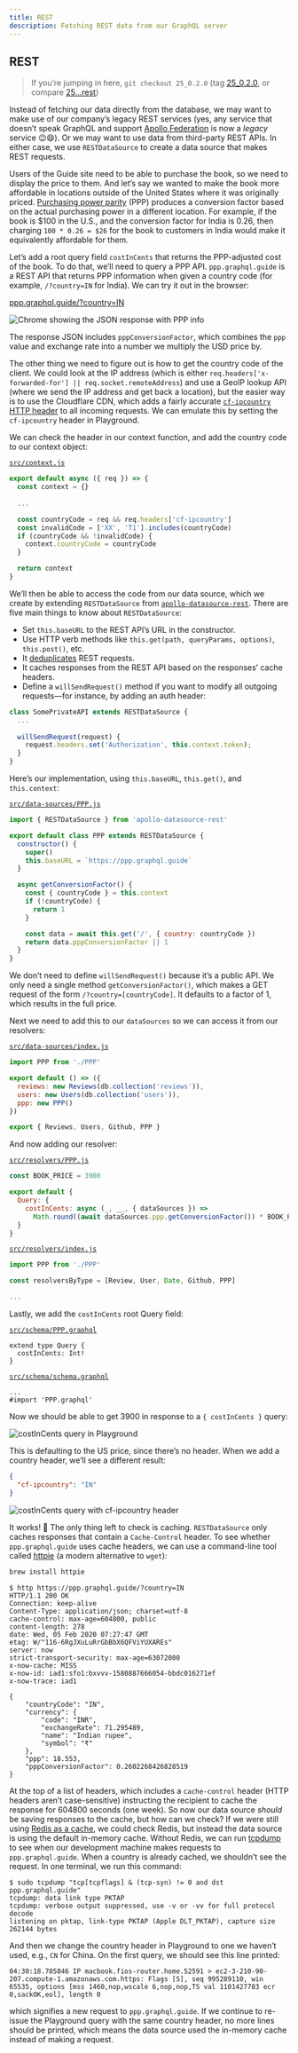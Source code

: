 ```yaml
---
title: REST
description: Fetching REST data from our GraphQL server
---
```


## REST

> If you’re jumping in here, `git checkout 25_0.2.0` (tag [25_0.2.0](https://github.com/GraphQLGuide/guide-api/tree/25_0.2.0), or compare [25...rest](https://github.com/GraphQLGuide/guide-api/compare/25_0.2.0...rest_0.2.0))

Instead of fetching our data directly from the database, we may want to make use of our company’s legacy REST services (yes, any service that doesn’t speak GraphQL and support [Apollo Federation](../apollo-federation.md) is now a *legacy* service 😉😄). Or we may want to use data from third-party REST APIs. In either case, we use `RESTDataSource` to create a data source that makes REST requests.

Users of the Guide site need to be able to purchase the book, so we need to display the price to them. And let’s say we wanted to make the book more affordable in locations outside of the United States where it was originally priced. [Purchasing power parity](https://en.wikipedia.org/wiki/Purchasing_power_parity) (PPP) produces a conversion factor based on the actual purchasing power in a different location. For example, if the book is $100 in the U.S., and the conversion factor for India is 0.26, then charging `100 * 0.26 = $26` for the book to customers in India would make it equivalently affordable for them.

Let’s add a root query field `costInCents` that returns the PPP-adjusted cost of the book. To do that, we’ll need to query a PPP API. `ppp.graphql.guide` is a REST API that returns PPP information when given a country code (for example, `/?country=IN` for India). We can try it out in the browser:

[ppp.graphql.guide/?country=IN](https://ppp.graphql.guide/?country=IN)

![Chrome showing the JSON response with PPP info](../../img/ppp-in-browser.png)

The response JSON includes `pppConversionFactor`, which combines the `ppp` value and exchange rate into a number we multiply the USD price by. 

The other thing we need to figure out is how to get the country code of the client. We could look at the IP address (which is either `req.headers['x-forwarded-for'] || req.socket.remoteAddress`) and use a GeoIP lookup API (where we send the IP address and get back a location), but the easier way is to use the Cloudflare CDN, which adds a fairly accurate [`cf-ipcountry` HTTP header](https://support.cloudflare.com/hc/en-us/articles/200168236-What-does-Cloudflare-IP-Geolocation-do-) to all incoming requests. We can emulate this by setting the `cf-ipcountry` header in Playground.

We can check the header in our context function, and add the country code to our context object:

[`src/context.js`](https://github.com/GraphQLGuide/guide-api/compare/25_0.2.0...rest_0.2.0)

```js
export default async ({ req }) => {
  const context = {}
  
  ...

  const countryCode = req && req.headers['cf-ipcountry']
  const invalidCode = ['XX', 'T1'].includes(countryCode)
  if (countryCode && !invalidCode) {
    context.countryCode = countryCode
  }

  return context
}
```

We’ll then be able to access the code from our data source, which we create by extending `RESTDataSource` from [`apollo-datasource-rest`](https://www.npmjs.com/package/apollo-datasource-rest). There are five main things to know about `RESTDataSource`:

- Set `this.baseURL` to the REST API’s URL in the constructor.
- Use HTTP verb methods like `this.get(path, queryParams, options)`, `this.post()`, etc.
- It [deduplicates](https://khalilstemmler.com/blogs/graphql/how-apollo-rest-data-source-caches-api-calls/) REST requests.
- It caches responses from the REST API based on the responses’ cache headers.
- Define a `willSendRequest()` method if you want to modify all outgoing requests—for instance, by adding an auth header:

```js
class SomePrivateAPI extends RESTDataSource {
  ...
  
  willSendRequest(request) {
    request.headers.set('Authorization', this.context.token);
  }
}
```

Here’s our implementation, using `this.baseURL`, `this.get()`, and `this.context`:

[`src/data-sources/PPP.js`](https://github.com/GraphQLGuide/guide-api/blob/rest_0.2.0/src/data-sources/PPP.js)

```js
import { RESTDataSource } from 'apollo-datasource-rest'

export default class PPP extends RESTDataSource {
  constructor() {
    super()
    this.baseURL = `https://ppp.graphql.guide`
  }

  async getConversionFactor() {
    const { countryCode } = this.context
    if (!countryCode) {
      return 1
    }

    const data = await this.get('/', { country: countryCode })
    return data.pppConversionFactor || 1
  }
}
```

We don’t need to define `willSendRequest()` because it’s a public API. We only need a single method `getConversionFactor()`, which makes a GET request of the form `/?country=[countryCode]`. It defaults to a factor of 1, which results in the full price.

Next we need to add this to our `dataSources` so we can access it from our resolvers:

[`src/data-sources/index.js`](https://github.com/GraphQLGuide/guide-api/compare/25_0.2.0...rest_0.2.0)

```js
import PPP from './PPP'

export default () => ({
  reviews: new Reviews(db.collection('reviews')),
  users: new Users(db.collection('users')),
  ppp: new PPP()
})

export { Reviews, Users, Github, PPP }
```

And now adding our resolver:

[`src/resolvers/PPP.js`](https://github.com/GraphQLGuide/guide-api/blob/rest_0.2.0/src/resolvers/PPP.js)

```js
const BOOK_PRICE = 3900

export default {
  Query: {
    costInCents: async (_, __, { dataSources }) =>
      Math.round((await dataSources.ppp.getConversionFactor()) * BOOK_PRICE)
  }
}
```

[`src/resolvers/index.js`](https://github.com/GraphQLGuide/guide-api/compare/25_0.2.0...rest_0.2.0)

```js
import PPP from './PPP'

const resolversByType = [Review, User, Date, Github, PPP]

...
```

Lastly, we add the `costInCents` root Query field:

[`src/schema/PPP.graphql`](https://github.com/GraphQLGuide/guide-api/blob/rest_0.2.0/src/schema/PPP.graphql)

```gql
extend type Query {
  costInCents: Int!
}
```

[`src/schema/schema.graphql`](https://github.com/GraphQLGuide/guide-api/compare/25_0.2.0...rest_0.2.0)

```gql
...
#import 'PPP.graphql'
```

Now we should be able to get 3900 in response to a `{ costInCents }` query:

![costInCents query in Playground](../../img/costInCents.png)

This is defaulting to the US price, since there’s no header. When we add a country header, we’ll see a different result:

```json
{
  "cf-ipcountry": "IN"
}
```

![costInCents query with cf-ipcountry header](../../img/costInCents-with-header.png)

It works! 💃 The only thing left to check is caching. `RESTDataSource` only caches responses that contain a `Cache-Control` header. To see whether `ppp.graphql.guide` uses cache headers, we can use a command-line tool called [httpie](https://httpie.org/) (a modern alternative to `wget`):

```sh
brew install httpie
```

```
$ http https://ppp.graphql.guide/?country=IN
HTTP/1.1 200 OK
Connection: keep-alive
Content-Type: application/json; charset=utf-8
cache-control: max-age=604800, public
content-length: 278
date: Wed, 05 Feb 2020 07:27:47 GMT
etag: W/"116-6RgJXuLuRrGbBbX6QFViYUXAREs"
server: now
strict-transport-security: max-age=63072000
x-now-cache: MISS
x-now-id: iad1:sfo1:bxvvv-1580887666054-bbdc016271ef
x-now-trace: iad1

{
    "countryCode": "IN",
    "currency": {
        "code": "INR",
        "exchangeRate": 71.295489,
        "name": "Indian rupee",
        "symbol": "₹"
    },
    "ppp": 18.553,
    "pppConversionFactor": 0.2602268426828519
}
```

At the top of a list of headers, which includes a `cache-control` header (HTTP headers aren’t case-sensitive) instructing the recipient to cache the response for 604800 seconds (one week). So now our data source *should* be saving responses to the cache, but how can we check? If we were still using [Redis as a cache](../production/database-hosting.md#redis-caching), we could check Redis, but instead the data source is using the default in-memory cache. Without Redis, we can run [tcpdump](https://en.wikipedia.org/wiki/Tcpdump) to see when our development machine makes requests to `ppp.graphql.guide`. When a country is already cached, we shouldn’t see the request. In one terminal, we run this command:

```
$ sudo tcpdump "tcp[tcpflags] & (tcp-syn) != 0 and dst ppp.graphql.guide"
tcpdump: data link type PKTAP
tcpdump: verbose output suppressed, use -v or -vv for full protocol decode
listening on pktap, link-type PKTAP (Apple DLT_PKTAP), capture size 262144 bytes
```

And then we change the country header in Playground to one we haven’t used, e.g., `CN` for China. On the first query, we should see this line printed:

```
04:30:18.705846 IP macbook.fios-router.home.52591 > ec2-3-210-90-207.compute-1.amazonaws.com.https: Flags [S], seq 995289110, win 65535, options [mss 1460,nop,wscale 6,nop,nop,TS val 1101427783 ecr 0,sackOK,eol], length 0
```

which signifies a new request to `ppp.graphql.guide`. If we continue to re-issue the Playground query with the same country header, no more lines should be printed, which means the data source used the in-memory cache instead of making a request.

